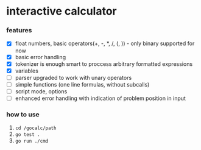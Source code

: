 # interactive calculator

### features
* [x] float numbers, basic operators(+, -, *, /, (, )) - only binary supported for now
* [x] basic error handling
* [x] tokenizer is enough smart to proccess arbitrary formatted expressions
* [x] variables
* [ ] parser upgraded to work with unary operators
* [ ] simple functions (one line formulas, without subcalls)
* [ ] script mode, options
* [ ] enhanced error handling with indication of problem position in input

### how to use
1. `cd /gocalc/path`
2. `go test .`
3. `go run ./cmd`


